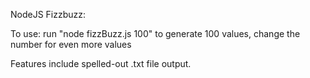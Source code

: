 NodeJS Fizzbuzz:

To use: run "node fizzBuzz.js 100" to generate 100 values, change the number for even more values

Features include spelled-out .txt file output.
